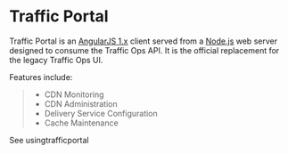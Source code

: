 Traffic Portal
==============

Traffic Portal is an [AngularJS 1.x](https://angularjs.org/) client
served from a [Node.js](https://nodejs.org/en/) web server designed to
consume the Traffic Ops API. It is the official replacement for the
legacy Traffic Ops UI.

Features include:

> -   CDN Monitoring
> -   CDN Administration
> -   Delivery Service Configuration
> -   Cache Maintenance

See usingtrafficportal
